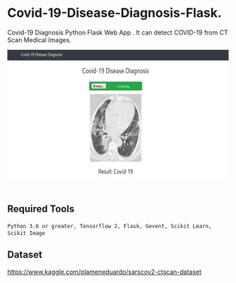 # Covid-19-Disease-Diagnosis-Flask.
Covid-19 Diagnosis Python Flask Web App . It can detect COVID-19 from CT Scan Medical Images. <br>

<img src="demo.JPG" width="600" height="300"/><br><br>



## Required Tools
```
Python 3.6 or greater, Tensorflow 2, Flask, Gevent, Scikit Learn, Scikit Image
```


## Dataset

https://www.kaggle.com/plameneduardo/sarscov2-ctscan-dataset





